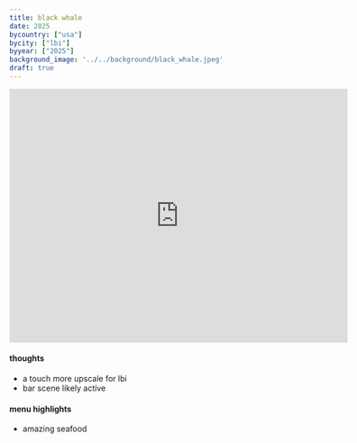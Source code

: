 ```yaml
---
title: black whale
date: 2025
bycountry: ["usa"]
bycity: ["lbi"] 
byyear: ["2025"]
background_image: '../../background/black_whale.jpeg'
draft: true
---
```


<iframe src="https://www.google.com/maps/embed?pb=!1m18!1m12!1m3!1d3075.737487406956!2d-74.24616202333195!3d39.56552637158906!2m3!1f0!2f0!3f0!3m2!1i1024!2i768!4f13.1!3m3!1m2!1s0x89c1003d0fbb8ddb%3A0x86e3216610dd5b44!2sBlack%20Whale%20Bar%20%26%20Fish%20House!5e0!3m2!1sen!2sus!4v1761146795491!5m2!1sen!2sus" width="600" height="450" style="border:0;" allowfullscreen="" loading="lazy" referrerpolicy="no-referrer-when-downgrade"></iframe>

#### thoughts
* a touch more upscale for lbi
* bar scene likely active

#### menu highlights
* amazing seafood
